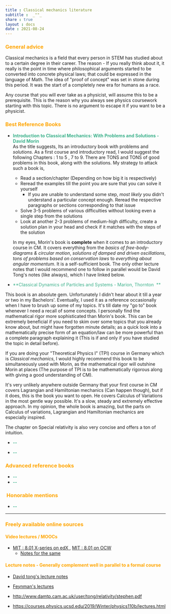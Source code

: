 ```yaml
---
title : Classical mechanics literature
subtitle :  _""_
share : true
layout : docs
date : 2021-08-24
---
```


### <span style="color:orange"> General advice </span>

Classical mechanics is a field that every person in STEM has studied about to a certain degree in their career. The reason - If you really think about it, it really is the point in time where philosophical arguments started to be converted into concrete physical laws; that could be expressed in the language of Math. The idea of "proof of concept" was set in stone during this period. It was the start of a completely new era for humans as a race.  

Any course that you will ever take as a physicist, will assume this to be a prerequisite. This is the reason why you always see physics coursework starting with this topic. There is no argument to escape it if you want to be a physicist. 

### <span style="color:orange">Best Reference Books </span>

- <span style = "color:#3db18b"> **Introduction to Classical Mechanics: With Problems and Solutions - David Morin** </span> <br>As the title suggests, Its an introductory book with problems and *solutions*.  As a first course and introductory read, I would suggest the following Chapters : 1 to 5 , 7 to 9. There are TONS and TONS of good problems in this book, along with the solutions. My strategy to attack such a book is, 
  
  - Read a section/chapter (Depending on how big it is respectively)
  - Reread the examples till the point you are sure that you can solve it yourself
    - If you are unable to understand some step, *most likely* you didn't understand a particular concept enough. Reread the respective paragraphs or sections corresponding to that issue
  - Solve 3-5 problems of various difficulties without looking even a single step from the solutions
  - Look at another 2-3 problems of medium-high difficulty, create a solution plan in your head and check if it matches with the steps of the solution
  
  In my eyes, Morin's book is **complete** when it comes to an introductory course in CM. It covers everything from the *basics of free-body-diagrams & circular motion*, *solutions of damped and driven oscillations*, *tons of problems based on conservation laws* to *everything about angular momentum*. It is a self-sufficient book. The only other lecture notes that I would recommend one to follow in parallel would be David Tong's notes (like always), which I have linked below.
  
- <span style = "color:#3db18b"> **Classical Dynamics of Particles and Systems - Marion, Thornton  ** </span> <br>
  
This book is an absolute gem. Unfortunately I didn't hear about it till a year or two in my Bachelors'. Eventually, I used it as a reference occasionally when I have to brush up some of my topics. It's till date my "go to" book whenever I need a recall of some concepts. I personally find the mathematical rigor more sophisticated than Morin's book. This can be extremely beneficial if you need to skim over some topics that you already know about, but might have forgotten minute details; as a quick look into a mathematically precise form of an equation/law can be more powerful than a complete paragraph explaining it (This is if and only if you have studied the topic in detail before).
  
  If you are doing your "Theoretical Physics I" (TPI) course in Germany which is *Classical mechanics*, I would highly recommend this book to be simultaneously used with Morin, as the mathematical rigor will outshine Morin at places (The purpose of TPI is to be mathematically rigorous along with giving a good understanding of CM).
  
  It's very unlikely anywhere outside Germany that your first course in CM covers Lagrangian and Hamiltonian mechanics (Can happen though), but if it does, this is the book you want to open. He covers Calculus of Variations in the most gentle way possible. It's a slow, steady and extremely effective approach. In my opinion, the whole book is amazing, but the parts on Calculus of variations, Lagrangian and Hamiltonian mechanics are especially inspired.
  
  The chapter on Special relativity is also very concise and offers a ton of intuition.
  
- <span style = "color:#3db18b">**--**  </span> <br>

- <span style = "color:#3db18b">**--**</span> <br>

### <span style="color:orange"> Advanced reference books </span>

- <span style = "color:#3db18b"> **--** </span><br>
- <span  style = "color:#3db18b"> **--** </span>

### <span style="color:orange"> Honorable mentions </span>

- <span  style = "color:#3db18b"> **--** </span>

<hr>

### <span style="color:orange">Freely available online sources </span>

#### <span style="color:orange">Video lectures / MOOCs</span> 

- [MIT : 8.01 X-series on edX ](https://www.edx.org/xseries/mitx-introductory-mechanics), [MIT : 8.01 on OCW](https://ocw.mit.edu/courses/physics/8-01sc-classical-mechanics-fall-2016/) 
  - [Notes for the same](https://ocw.mit.edu/courses/physics/8-01sc-classical-mechanics-fall-2016/readings/)


#### <span style="color:orange">Lecture notes - Generally complement well in parallel to a formal course</span>

- [David tong's lecture notes ](http://www.damtp.cam.ac.uk/user/tong/relativity.html) 

- [Feynman's lectures](https://www.feynmanlectures.caltech.edu/I_toc.html) 

- http://www.damtp.cam.ac.uk/user/tong/relativity/stephen.pdf

- https://courses.physics.ucsd.edu/2019/Winter/physics110b/lectures.html

  
